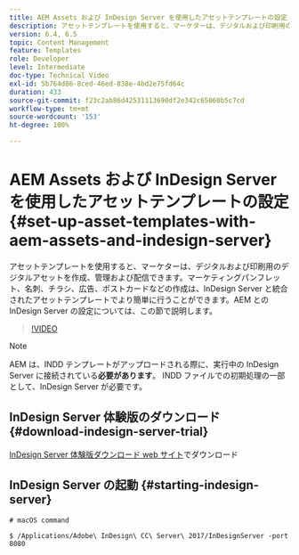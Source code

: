 ```yaml
---
title: AEM Assets および InDesign Server を使用したアセットテンプレートの設定
description: アセットテンプレートを使用すると、マーケターは、デジタルおよび印刷用のデジタルアセットを作成、管理および配信できます。マーケティングパンフレット、名刺、チラシ、広告、ポストカードなどの作成は、InDesign Server と統合されたアセットテンプレートでより簡単に行うことができます。AEM との InDesign Server の設定については、この節で説明します。
version: 6.4, 6.5
topic: Content Management
feature: Templates
role: Developer
level: Intermediate
doc-type: Technical Video
exl-id: 5b764d86-8ced-46ed-838e-4bd2e75fd64c
duration: 433
source-git-commit: f23c2ab86d42531113690df2e342c65060b5c7cd
workflow-type: tm+mt
source-wordcount: '153'
ht-degree: 100%

---
```


# AEM Assets および InDesign Server を使用したアセットテンプレートの設定{#set-up-asset-templates-with-aem-assets-and-indesign-server}

アセットテンプレートを使用すると、マーケターは、デジタルおよび印刷用のデジタルアセットを作成、管理および配信できます。マーケティングパンフレット、名刺、チラシ、広告、ポストカードなどの作成は、InDesign Server と統合されたアセットテンプレートでより簡単に行うことができます。AEM との InDesign Server の設定については、この節で説明します。

>[!VIDEO](https://video.tv.adobe.com/v/17069?quality=12&learn=on)

>[!NOTE]
>
>AEM は、INDD テンプレートがアップロードされる際に、実行中の InDesign Server に接続されている&#x200B;**必要があります**。 INDD ファイルでの初期処理の一部として、InDesign Server が必要です。

## InDesign Server 体験版のダウンロード {#download-indesign-server-trial}

[InDesign Server 体験版ダウンロード web サイト](https://www.adobeprerelease.com/)でダウンロード

## InDesign Server の起動 {#starting-indesign-server}

```shell
# macOS command

$ /Applications/Adobe\ InDesign\ CC\ Server\ 2017/InDesignServer -port 8080
```
